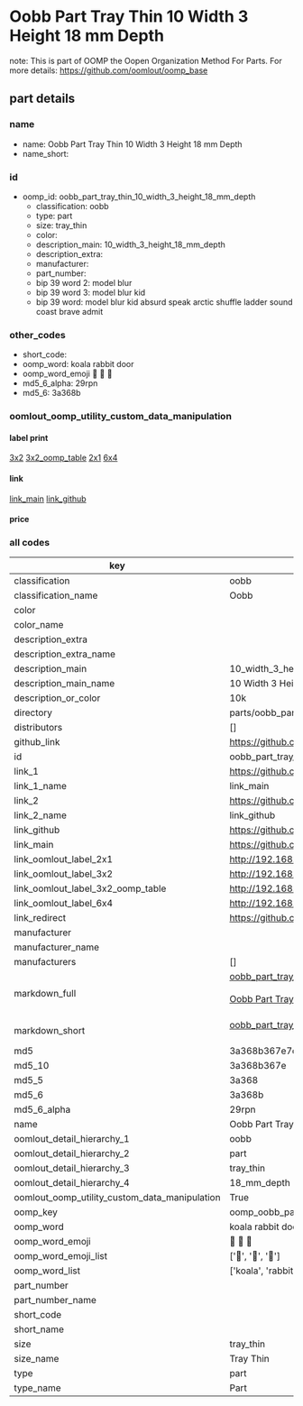 # Oobb Part Tray Thin 10 Width 3 Height 18 mm Depth  

note: This is part of OOMP the Oopen Organization Method For Parts. For more details: https://github.com/oomlout/oomp_base

##  part details
  







### name
* name: Oobb Part Tray Thin 10 Width 3 Height 18 mm Depth
* name_short: 
### id
* oomp_id: oobb_part_tray_thin_10_width_3_height_18_mm_depth
  * classification: oobb
  * type: part
  * size: tray_thin
  * color: 
  * description_main: 10_width_3_height_18_mm_depth
  * description_extra: 
  * manufacturer: 
  * part_number: 
  * bip 39 word 2: model blur
  * bip 39 word 3: model blur kid
  * bip 39 word: model blur kid absurd speak arctic shuffle ladder sound coast brave admit

### other_codes
* short_code: 
* oomp_word: koala rabbit door
* oomp_word_emoji :koala: :rabbit: :door:
* md5_6_alpha: 29rpn
* md5_6: 3a368b






### oomlout_oomp_utility_custom_data_manipulation
#### label print
[3x2](http://192.168.1.245:1112/?label=oomp%2029rpn)
[3x2_oomp_table](http://192.168.1.108:1112/?label=oomp%2029rpn)
[2x1](http://192.168.1.242:1112/?label=oomp%2029rpn)
[6x4](http://192.168.1.55:1112/?label=oomp%2029rpn)    

#### link

[link_main](https://github.com/oomlout/oomlout_oomp_version_1_messy/tree/main/parts/oobb_part_tray_thin_10_width_3_height_18_mm_depth) [link_github](https://github.com/oomlout/oomlout_oomp_version_1_messy/tree/main/parts/oobb_part_tray_thin_10_width_3_height_18_mm_depth)                             

#### price







### all codes 
| key | value |  
| --- | --- |  
| classification | oobb |  
| classification_name | Oobb |  
| color |  |  
| color_name |  |  
| description_extra |  |  
| description_extra_name |  |  
| description_main | 10_width_3_height_18_mm_depth |  
| description_main_name | 10 Width 3 Height 18 mm Depth |  
| description_or_color | 10k |  
| directory | parts/oobb_part_tray_thin_10_width_3_height_18_mm_depth |  
| distributors | [] |  
| github_link | https://github.com/oomlout/oomlout_oomp_part_src/tree/main/parts/oobb_part_tray_thin_10_width_3_height_18_mm_depth |  
| id | oobb_part_tray_thin_10_width_3_height_18_mm_depth |  
| link_1 | https://github.com/oomlout/oomlout_oomp_version_1_messy/tree/main/parts/oobb_part_tray_thin_10_width_3_height_18_mm_depth |  
| link_1_name | link_main |  
| link_2 | https://github.com/oomlout/oomlout_oomp_version_1_messy/tree/main/parts/oobb_part_tray_thin_10_width_3_height_18_mm_depth |  
| link_2_name | link_github |  
| link_github | https://github.com/oomlout/oomlout_oomp_version_1_messy/tree/main/parts/oobb_part_tray_thin_10_width_3_height_18_mm_depth |  
| link_main | https://github.com/oomlout/oomlout_oomp_version_1_messy/tree/main/parts/oobb_part_tray_thin_10_width_3_height_18_mm_depth |  
| link_oomlout_label_2x1 | http://192.168.1.242:1112/?label=oomp%2029rpn |  
| link_oomlout_label_3x2 | http://192.168.1.245:1112/?label=oomp%2029rpn |  
| link_oomlout_label_3x2_oomp_table | http://192.168.1.108:1112/?label=oomp%2029rpn |  
| link_oomlout_label_6x4 | http://192.168.1.55:1112/?label=oomp%2029rpn |  
| link_redirect | https://github.com/oomlout/oomlout_oomp_version_1_messy/tree/main/parts/oobb_part_tray_thin_10_width_3_height_18_mm_depth |  
| manufacturer |  |  
| manufacturer_name |  |  
| manufacturers | [] |  
| markdown_full | [oobb_part_tray_thin_10_width_3_height_18_mm_depth](none)<br>[](none)<br>[Oobb Part Tray Thin 10 Width 3 Height 18 Mm Depth](none)<br><br> |  
| markdown_short | [oobb_part_tray_thin_10_width_3_height_18_mm_depth](none)<br><br> |  
| md5 | 3a368b367e7c78ec2ce86010f4861c74 |  
| md5_10 | 3a368b367e |  
| md5_5 | 3a368 |  
| md5_6 | 3a368b |  
| md5_6_alpha | 29rpn |  
| name | Oobb Part Tray Thin 10 Width 3 Height 18 mm Depth |  
| oomlout_detail_hierarchy_1 | oobb |  
| oomlout_detail_hierarchy_2 | part |  
| oomlout_detail_hierarchy_3 | tray_thin |  
| oomlout_detail_hierarchy_4 | 18_mm_depth |  
| oomlout_oomp_utility_custom_data_manipulation | True |  
| oomp_key | oomp_oobb_part_tray_thin_10_width_3_height_18_mm_depth |  
| oomp_word | koala rabbit door |  
| oomp_word_emoji | :koala: :rabbit: :door: |  
| oomp_word_emoji_list | [':koala:', ':rabbit:', ':door:'] |  
| oomp_word_list | ['koala', 'rabbit', 'door'] |  
| part_number |  |  
| part_number_name |  |  
| short_code |  |  
| short_name |  |  
| size | tray_thin |  
| size_name | Tray Thin |  
| type | part |  
| type_name | Part |  
